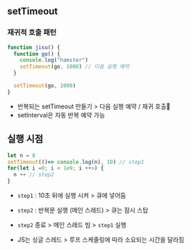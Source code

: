 ## setTimeout

### 재귀적 호출 패턴

```js
function jisu() {
  function go() {
    console.log("hamster")
    setTimeout(go, 1000) // 다음 실행 예약
  }

  setTimeout(go, 1000)
}
```

- 반복되는 setTimeout 만들기 > 다음 실행 예약 / 재귀 호출
- setInterval은 자동 반복 예약 가능

## 실행 시점

```js
let n = 0
setTimeout(()=> console.log(n), 10) // step1
for(let i =0; i < 1e9; i ++>) {
  n ++ // step2
}
```

- `step1` : 10초 뒤에 실행 시켜 > 큐에 넣어둠
- `step2` : 반복문 실행 (메인 스레드) > 큐는 잠시 스탑
- `step2` 종료 > 메인 스래드 빔 > `step1` 실행

- JS는 싱글 스레드 > 루프 스케줄링에 따라 소요되는 시간을 달라짐
